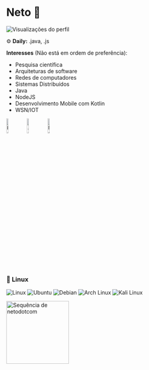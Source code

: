 # Neto 👋

![Visualizações do perfil](https://komarev.com/ghpvc/?username=netodotcom&label=Profile%20views&color=60598F&style=flat)

<div class="github-introduction">

⚙️ **Daily:** .java, .js

**Interesses** (Não está em ordem de preferência):

- Pesquisa científica
- Arquiteturas de software
- Redes de computadores
- Sistemas Distribuídos
- Java
- NodeJS
- Desenvolvimento Mobile com Kotlin
- WSN/IOT

</div>

<div class="badges-intro">
  <code><img width="10%" src="https://www.vectorlogo.zone/logos/docker/docker-ar21.svg" alt="Docker"></code>
  <code><img width="10%" src="https://www.vectorlogo.zone/logos/jenkins/jenkins-ar21.svg" alt="Jenkins"></code>
  <code><img width="10%" src="https://www.vectorlogo.zone/logos/nginx/nginx-ar21.svg" alt="Nginx"></code>
</div>

### 🐧 Linux

![Linux](https://img.shields.io/badge/-Linux-000000?style=flat&logo=linux&logoColor=FCC624)
![Ubuntu](https://img.shields.io/badge/-Ubuntu-E95420?style=flat&logo=ubuntu&logoColor=white)
![Debian](https://img.shields.io/badge/-Debian-A81D33?style=flat&logo=debian&logoColor=white)
![Arch Linux](https://img.shields.io/badge/-Arch%20Linux-1793D1?style=flat&logo=arch-linux&logoColor=white)
![Kali Linux](https://img.shields.io/badge/-Kali%20Linux-557C94?style=flat&logo=kali-linux&logoColor=white)

<div class="badges-githubstats">
  <p align="left">
    <img src="https://github-readme-streak-stats.herokuapp.com/?user=netodotcom&theme=tokyonight&hide_border=true" alt="Sequência de netodotcom" height="165">
  </p>
</div>
